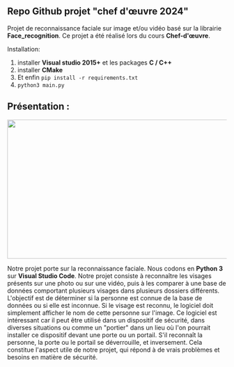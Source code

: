 ## **Repo Github projet "chef d'œuvre 2024"**

Projet de reconnaissance faciale sur image et/ou vidéo basé sur la librairie **Face_recognition**. Ce projet a été réalisé lors du cours **Chef-d'œuvre**.

Installation: 

 1. installer **Visual studio 2015+** et les packages **C / C++** 
 2. installer **CMake** 
 3. Et enfin `pip install -r requirements.txt`
 4. `python3 main.py`


 ## Présentation :

<img src="/reconnaissance facial" height="320px" width="1024"/>

Notre projet porte sur la reconnaissance faciale. Nous codons en **Python 3** sur **Visual Studio Code**. Notre projet consiste à reconnaître les visages présents sur une photo ou sur une vidéo, puis à les comparer à une base de données comportant plusieurs visages dans plusieurs dossiers différents. L'objectif est de déterminer si la personne est connue de la base de données ou si elle est inconnue. Si le visage est reconnu, le logiciel doit simplement afficher le nom de cette personne sur l'image. Ce logiciel est intéressant car il peut être utilisé dans un dispositif de sécurité, dans diverses situations ou comme un "portier" dans un lieu où l'on pourrait installer ce dispositif devant une porte ou un portail. S'il reconnaît la personne, la porte ou le portail se déverrouille, et inversement. Cela constitue l'aspect utile de notre projet, qui répond à de vrais problèmes et besoins en matière de sécurité.